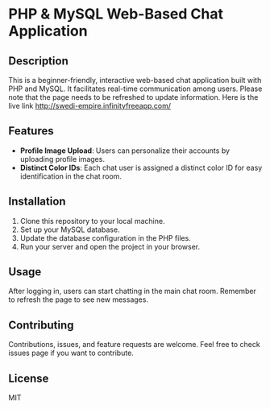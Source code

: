 # PHP & MySQL Web-Based Chat Application

## Description
This is a beginner-friendly, interactive web-based chat application built with PHP and MySQL. It facilitates real-time communication among users. Please note that the page needs to be refreshed to update information.
Here is the live link http://swedi-empire.infinityfreeapp.com/

## Features
- **Profile Image Upload**: Users can personalize their accounts by uploading profile images.
- **Distinct Color IDs**: Each chat user is assigned a distinct color ID for easy identification in the chat room.

## Installation
1. Clone this repository to your local machine.
2. Set up your MySQL database.
3. Update the database configuration in the PHP files.
4. Run your server and open the project in your browser.

## Usage
After logging in, users can start chatting in the main chat room. Remember to refresh the page to see new messages.

## Contributing
Contributions, issues, and feature requests are welcome. Feel free to check issues page if you want to contribute.

## License
MIT

